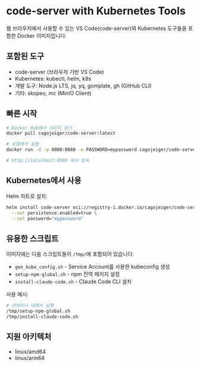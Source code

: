 # code-server with Kubernetes Tools

웹 브라우저에서 사용할 수 있는 VS Code(code-server)와 Kubernetes 도구들을 포함한 Docker 이미지입니다.

## 포함된 도구
- code-server (브라우저 기반 VS Code)
- Kubernetes: kubectl, helm, k9s
- 개발 도구: Node.js LTS, jq, yq, gomplate, gh (GitHub CLI)
- 기타: skopeo, mc (MinIO Client)

## 빠른 시작

```bash
# Docker Hub에서 이미지 받기
docker pull cagojeiger/code-server:latest

# 로컬에서 실행
docker run -d -p 8080:8080 -e PASSWORD=mypassword cagojeiger/code-server:latest

# http://localhost:8080 에서 접속
```

## Kubernetes에서 사용

Helm 차트로 설치:
```bash
helm install code-server oci://registry-1.docker.io/cagojeiger/code-server \
  --set persistence.enabled=true \
  --set password="mypassword"
```

## 유용한 스크립트

이미지에는 다음 스크립트들이 `/tmp/`에 포함되어 있습니다:
- `gen_kube_config.sh` - Service Account를 사용한 kubeconfig 생성
- `setup-npm-global.sh` - npm 전역 패키지 설정
- `install-claude-code.sh` - Claude Code CLI 설치

사용 예시:
```bash
# 컨테이너 내에서 실행
/tmp/setup-npm-global.sh
/tmp/install-claude-code.sh
```

## 지원 아키텍처
- linux/amd64
- linux/arm64